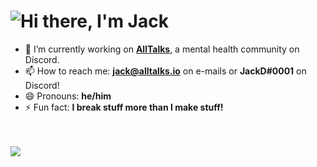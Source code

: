 <h1 align="left">
  <img src="https://raw.githubusercontent.com/DawsonTalks/DawsonTalks/master/header.svg" alt="Hi there, I'm Jack" />
</h1>

- 🔭 I’m currently working on **[AllTalks](https://github.com/AllTalks)**, a mental health community on Discord.
- 📫 How to reach me: **jack@alltalks.io** on e-mails or **JackD#0001** on Discord!
- 😄 Pronouns: **he/him**
- ⚡ Fun fact: **I break stuff more than I make stuff!**
<br><br><br>
<a href="https://discord.com/users/883306318063079454">
  <img src="https://lanyard-profile-readme.vercel.app/api/883306318063079454" align="left"/>
</a>
